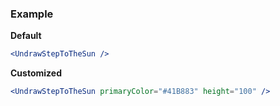 ### Example

**Default**
```jsx
<UndrawStepToTheSun />
```

**Customized**
```jsx
<UndrawStepToTheSun primaryColor="#41B883" height="100" />
```
